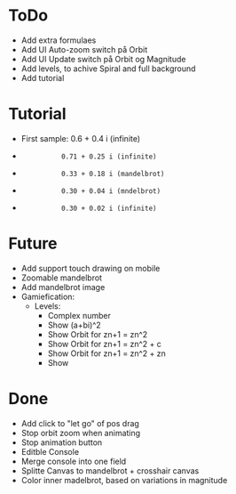 # ToDo
- Add extra formulaes
- Add UI Auto-zoom switch på Orbit
- Add UI Update switch på Orbit og Magnitude
- Add levels, to achive Spiral and full background
- Add tutorial

# Tutorial
- First sample: 0.6 + 0.4 i (infinite)
-               0.71 + 0.25 i (infinite)
-               0.33 + 0.18 i (mandelbrot)
-               0.30 + 0.04 i (mndelbrot)
-               0.30 + 0.02 i (infinite)


# Future
- Add support touch drawing on mobile
- Zoomable mandelbrot
- Add mandelbrot image
- Gamiefication:
  - Levels:
    - Complex number
    - Show (a+bi)^2
    - Show Orbit for zn+1 = zn^2
    - Show Orbit for zn+1 = zn^2 + c
    - Show Orbit for zn+1 = zn^2 + zn
    - Show 


# Done
- Add click to "let go" of pos drag
- Stop orbit zoom when animating
- Stop animation button
- Editble Console
- Merge console into one field
- Splitte Canvas to mandelbrot + crosshair canvas
- Color inner madelbrot, based on variations in magnitude